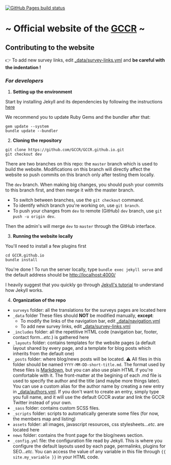 [![GitHub Pages build status](https://github.com/GCCR/GCCR.github.io/workflows/Build%20and%20deploy%20Jekyll%20site%20to%20GitHub%20Pages/badge.svg)](https://github.com/GCCR/GCCR.github.io/actions)

# ~ Official website of the [GCCR](https://GCCR.github.io) ~

## Contributing to the website

:point_right: To add new survey links, edit [_data/survey-links.yml](./_data/survey-links.yml) and **be careful with the indentation !**

### *For developers*

1. **Setting up the environment**

Start by installing Jekyll and its dependencies by following the instructions [here](https://jekyllrb.com/docs/installation/)

We recommend you to update Ruby Gems and the bundler after that:
```shell
gem update --system
bundle update --bundler
```

2. **Cloning the repository**
```shell
git clone https://github.com/GCCR/GCCR.github.io.git
git checkout dev
```
There are two branches on this repo: the `master` branch which is used to build the website.
Modifications on this branch will directly affect the website so push commits on this branch only after testing them locally.

The `dev` branch. When making big changes, you should push your commits to this branch first, and then merge it with the master branch.

* To switch between branches, use the `git checkout` command. 
* To identify which branch you're working on, use `git branch`. 
* To push your changes from `dev` to remote (GitHub) `dev` branch, use `git push -u origin dev`. 

Then the admin's will merge `dev` to `master` through the GitHub interface.

3. **Running the website locally**

You'll need to install a few plugins first
```shell
cd GCCR.github.io
bundle install
```

You're done ! To run the server locally, type `bundle exec jekyll serve` and the default address should be [http://localhost:4000/](http://localhost:4000/)

I heavily suggest that you quickly go through [Jekyll's tutorial](https://jekyllrb.com/docs/step-by-step/01-setup/) to understand how Jekyll works.

4. **Organization of the repo**

* `surveys` folder: all the translations for the surveys pages are located here
* `_data` folder
  These files should **NOT** be modified manually, **except**:
  * To modify the links of the navigation bar, edit [_data/navigation.yml](./_data/navigation.yml)
  * To add new survey links, edit [_data/survey-links.yml](./_data/survey-links.yml)
* `_includes` folder: all the repetitive HTML code (navigation bar, footer, contact form...*etc*.) is gathered here
* `_layouts` folder: contains templates for the website pages (a default layout shared by every page, and a template for blog posts which inherits from the default one)
* `_posts` folder: where blog/news posts will be located. :warning: All files in this folder should be named `YYYY-MM-DD-short-title.md`. The format used by these files is [Markdown](https://github.com/adam-p/markdown-here/wiki/Markdown-Cheatsheet), but you can also use plain HTML if you're comfortable with it. The front-matter at the begining of each .md file is used to specify the author and the title (and maybe more things later). You can use a custom alias for the author name by creating a new entry in [_data/authors.yml](./_data/authors.yml). If you don't want to create an entry, simply type you full name, and it will use the default GCCR avatar and link the GCCR Twitter instead of your own.
* `_sass` folder: contains custom SCSS files.
* `_scripts` folder: scripts to automatically generate some files (for now, the members map and listing)
* `assets` folder: all images, javascript resources, css stylesheets...*etc*. are located here
* `news` folder: contains the front page for the blog/news section.
* `_config.yml` file: the configuration file read by Jekyll. This is where you configure the default layouts used by each page, permalinks, plugins for SEO...*etc*. You can access the value of any variable in this file through `{{ site.my_variable }}` in your HTML code.
